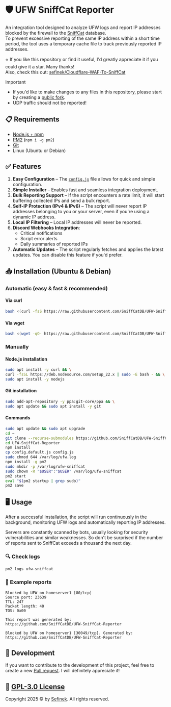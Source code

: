 # 🛡️ UFW SniffCat Reporter
An integration tool designed to analyze UFW logs and report IP addresses blocked by the firewall to the [SniffCat](https://sniffcat.com) database.  
To prevent excessive reporting of the same IP address within a short time period, the tool uses a temporary cache file to track previously reported IP addresses.

⭐ If you like this repository or find it useful, I'd greatly appreciate it if you could give it a star. Many thanks!  
Also, check this out: [sefinek/Cloudflare-WAF-To-SniffCat](https://github.com/sefinek/Cloudflare-WAF-To-SniffCat)

> [!IMPORTANT]
> - If you'd like to make changes to any files in this repository, please start by creating a [public fork](https://github.com/SniffCatDB/UFW-SniffCat-Reporter/fork).
> - UDP traffic should not be reported!


## 📋 Requirements
- [Node.js + npm](https://gist.github.com/sefinek/fb50041a5f456321d58104bbf3f6e649)
- [PM2](https://www.npmjs.com/package/pm2) (`npm i -g pm2`)
- [Git](https://gist.github.com/sefinek/1de50073ffbbae82fc901506304f0ada)
- Linux (Ubuntu or Debian)


## ✅ Features
1. **Easy Configuration** – The [`config.js`](config.default.js) file allows for quick and simple configuration.
2. **Simple Installer** – Enables fast and seamless integration deployment.
3. **Bulk Reporting Support** – If the script encounters a rate limit, it will start buffering collected IPs and send a bulk report.
4. **Self-IP Protection (IPv4 & IPv6)** – The script will never report IP addresses belonging to you or your server, even if you're using a dynamic IP address.
5. **Local IP Filtering** – Local IP addresses will never be reported.
6. **Discord Webhooks Integration**:
    - Critical notifications
    - Script error alerts
    - Daily summaries of reported IPs
7. **Automatic Updates** – The script regularly fetches and applies the latest updates. You can disable this feature if you'd prefer.


## 📥 Installation (Ubuntu & Debian)

### Automatic (easy & fast & recommended)
#### Via curl
```bash
bash <(curl -fsS https://raw.githubusercontent.com/SniffCatDB/UFW-SniffCat-Reporter/main/install.sh)
```

#### Via wget
```bash
bash <(wget -qO- https://raw.githubusercontent.com/SniffCatDB/UFW-SniffCat-Reporter/main/install.sh)
```

### Manually
#### Node.js installation
```bash
sudo apt install -y curl && \
curl -fsSL https://deb.nodesource.com/setup_22.x | sudo -E bash - && \
sudo apt install -y nodejs
```

#### Git installation
```bash
sudo add-apt-repository -y ppa:git-core/ppa && \
sudo apt update && sudo apt install -y git
```

#### Commands
```bash
sudo apt update && sudo apt upgrade
cd ~
git clone --recurse-submodules https://github.com/SniffCatDB/UFW-SniffCat-Reporter.git
cd UFW-SniffCat-Reporter
npm install
cp config.default.js config.js
sudo chmod 644 /var/log/ufw.log
npm install -g pm2
sudo mkdir -p /var/log/ufw-sniffcat
sudo chown -R "$USER":"$USER" /var/log/ufw-sniffcat
pm2 start
eval "$(pm2 startup | grep sudo)"
pm2 save
```


## 🖥️ Usage
After a successful installation, the script will run continuously in the background, monitoring UFW logs and automatically reporting IP addresses.

Servers are constantly scanned by bots, usually looking for security vulnerabilities and similar weaknesses.
So don't be surprised if the number of reports sent to SniffCat exceeds a thousand the next day.

### 🔍 Check logs
```bash
pm2 logs ufw-sniffcat
```

### 📄 Example reports
```text
Blocked by UFW on homeserver1 [80/tcp]
Source port: 23639
TTL: 247
Packet length: 40
TOS: 0x00

This report was generated by:
https://github.com/SniffCatDB/UFW-SniffCat-Reporter
```

```text
Blocked by UFW on homeserver1 [30049/tcp]. Generated by: https://github.com/SniffCatDB/UFW-SniffCat-Reporter
```


## 🤝 Development
If you want to contribute to the development of this project, feel free to create a new [Pull request](https://github.com/SniffCatDB/UFW-SniffCat-Reporter/pulls). I will definitely appreciate it!


## 🔑 [GPL-3.0 License](LICENSE)
Copyright 2025 © by [Sefinek](https://sefinek.net). All rights reserved.